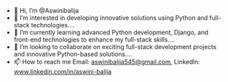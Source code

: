 - 👋 Hi, I’m @Aswinibalija
- 👀 I’m interested in developing innovative solutions using Python and full-stack technologies....
- 🌱 I’m currently learning advanced Python development, Django, and front-end technologies to enhance my full-stack skills....
- 💞️ I’m looking to collaborate on exciting full-stack development projects and innovative Python-based solutions....
- 📫 How to reach me Email: aswinibalija545@gmail.com,
                      LinkedIn: www.linkedin.com/in/aswini-balija



<!---
Aswinibalija/Aswinibalija is a ✨ special ✨ repository because its `README.md` (this file) appears on your GitHub profile.
You can click the Preview link to take a look at your changes.
--->
